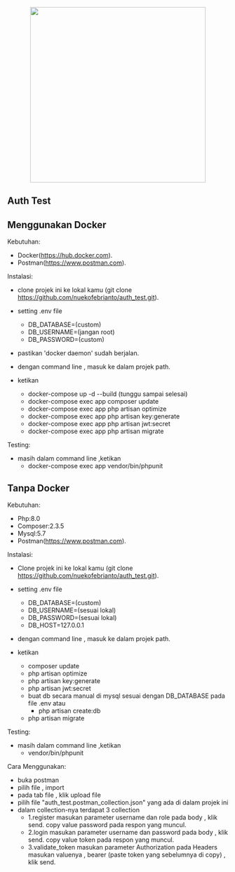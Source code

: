 <p align="center"><a href="https://laravel.com" target="_blank"><img src="https://raw.githubusercontent.com/laravel/art/master/logo-lockup/5%20SVG/2%20CMYK/1%20Full%20Color/laravel-logolockup-cmyk-red.svg" width="400"></a></p>


## Auth Test

## Menggunakan Docker

Kebutuhan:

- Docker(https://hub.docker.com).
- Postman(https://www.postman.com).

Instalasi:

- clone projek ini ke lokal kamu (git clone https://github.com/nuekofebrianto/auth_test.git).
- setting .env file
	- DB_DATABASE=(custom)
	- DB_USERNAME=(jangan root)
	- DB_PASSWORD=(custom)

- pastikan 'docker daemon' sudah berjalan.
- dengan command line , masuk ke dalam projek path.
- ketikan
	- docker-compose up -d --build (tunggu sampai selesai)
	- docker-compose exec app composer update
	- docker-compose exec app php artisan optimize
	- docker-compose exec app php artisan key:generate
	- docker-compose exec app php artisan jwt:secret
	- docker-compose exec app php artisan migrate

Testing:
- masih dalam command line ,ketikan
	- docker-compose exec app vendor/bin/phpunit

## Tanpa Docker

Kebutuhan:

- Php:8.0
- Composer:2.3.5
- Mysql:5.7
- Postman(https://www.postman.com).

Instalasi:

- Clone projek ini ke lokal kamu (git clone https://github.com/nuekofebrianto/auth_test.git).
- setting .env file
	- DB_DATABASE=(custom)
	- DB_USERNAME=(sesuai lokal)
	- DB_PASSWORD=(sesuai lokal)
	- DB_HOST=127.0.0.1

- dengan command line , masuk ke dalam projek path.
- ketikan
	- composer update
	- php artisan optimize
	- php artisan key:generate
	- php artisan jwt:secret
	- buat db secara manual di mysql sesuai dengan DB_DATABASE pada file .env atau 
		- php artisan create:db 
	- php artisan migrate

Testing:
- masih dalam command line ,ketikan
	- vendor/bin/phpunit


Cara Menggunakan:
- buka postman
- pilih file , import
- pada tab file , klik upload file
- pilih file "auth_test.postman_collection.json" yang ada di dalam projek ini
- dalam collection-nya terdapat 3 collection
	- 1.register
		masukan parameter username dan role pada body , klik send.
		copy value password pada respon yang muncul.
	- 2.login
		masukan parameter username dan password pada body , klik send.
		copy value token pada respon yang muncul.
	- 3.validate_token
		masukan parameter Authorization pada Headers
		masukan valuenya , bearer (paste token yang sebelumnya di copy) , klik send.


